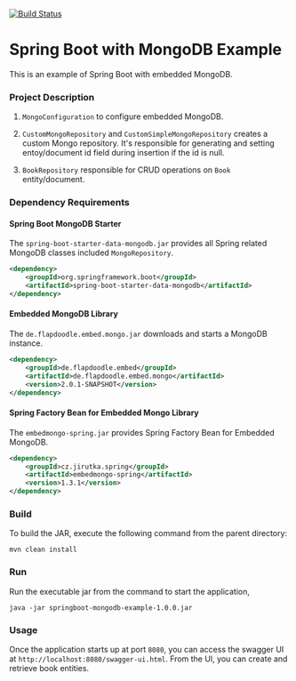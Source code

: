 [![Build Status][travis-badge]][travis-badge-url]

Spring Boot with MongoDB Example
===============================================================
This is an example of Spring Boot with embedded MongoDB.

### Project Description
1. `MongoConfiguration` to configure embedded MongoDB.

1. `CustomMongoRepository` and `CustomSimpleMongoRepository` creates a custom
Mongo repository. It's responsible for generating and setting entoy/document
id field during insertion if the id is null.

1. `BookRepository` responsible for CRUD operations on `Book` entity/document.

### Dependency Requirements

#### Spring Boot MongoDB Starter

The `spring-boot-starter-data-mongodb.jar` provides all Spring related MongoDB
classes included `MongoRepository`.

```xml
<dependency>
    <groupId>org.springframework.boot</groupId>
    <artifactId>spring-boot-starter-data-mongodb</artifactId>
</dependency>
```

#### Embedded MongoDB Library
The `de.flapdoodle.embed.mongo.jar` downloads and starts a MongoDB instance.

```xml
<dependency>
    <groupId>de.flapdoodle.embed</groupId>
    <artifactId>de.flapdoodle.embed.mongo</artifactId>
    <version>2.0.1-SNAPSHOT</version>
</dependency>
```

#### Spring Factory Bean for Embedded Mongo Library
The `embedmongo-spring.jar` provides Spring Factory Bean for 
Embedded MongoDB.

```xml
<dependency>
    <groupId>cz.jirutka.spring</groupId>
    <artifactId>embedmongo-spring</artifactId>
    <version>1.3.1</version>
</dependency>
```

### Build
To build the JAR, execute the following command from the parent directory:

```
mvn clean install
```

### Run
Run the executable jar from the command to start the application,

```
java -jar springboot-mongodb-example-1.0.0.jar
```

### Usage
Once the application starts up at port `8080`, you can access the swagger UI at 
`http://localhost:8080/swagger-ui.html`. From the UI, you can create and retrieve
book entities.


[travis-badge]: https://travis-ci.org/indrabasak/springboot-mongodb-example.svg?branch=master
[travis-badge-url]: https://travis-ci.org/indrabasak/springboot-mongodb-example/